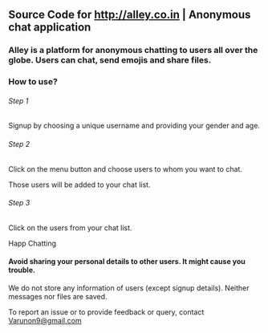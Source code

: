 ## Source Code for http://alley.co.in | Anonymous chat application
### Alley is a platform for anonymous chatting to users all over the globe. Users can chat, send emojis and share files.

### How to use?

###### Step 1
Signup by choosing a unique username and providing your gender and age.

###### Step 2
Click on the menu button and choose users to whom you want to chat.

Those users will be added to your chat list.

###### Step 3
Click on the users from your chat list.

Happ Chatting

#### Avoid sharing your personal details to other users. It might cause you trouble.

We do not store any information of users (except signup details). Neither messages nor files are saved.

To report an issue or to provide feedback or query, contact Varunon9@gmail.com
